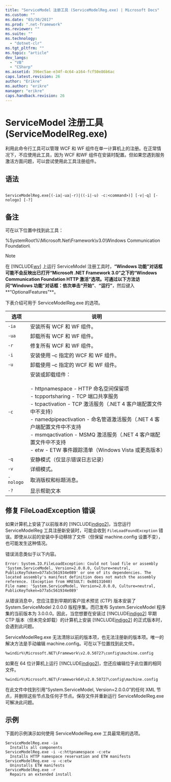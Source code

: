 ```yaml
---
title: "ServiceModel 注册工具 (ServiceModelReg.exe) | Microsoft Docs"
ms.custom: ""
ms.date: "03/30/2017"
ms.prod: ".net-framework"
ms.reviewer: ""
ms.suite: ""
ms.technology: 
  - "dotnet-clr"
ms.tgt_pltfrm: ""
ms.topic: "article"
dev_langs: 
  - "VB"
  - "CSharp"
ms.assetid: 396ec5ae-e34f-4c64-a164-fcf50e86b6ac
caps.latest.revision: 26
author: "Erikre"
ms.author: "erikre"
manager: "erikre"
caps.handback.revision: 26
---
```

# ServiceModel 注册工具 (ServiceModelReg.exe)
利用此命令行工具可以管理 WCF 和 WF 组件在单一计算机上的注册。在正常情况下，不应使用此工具，因为 WCF 和WF 组件在安装时配置。但如果您遇到服务激活方面问题，可以尝试使用此工具注册组件。  
  
## 语法  
  
```  
  
ServiceModelReg.exe[(-ia|-ua|-r)|((-i|-u) -c:<command>)] [-v|-q] [-nologo] [-?]  
```  
  
## 备注  
 可在以下位置中找到此工具：  
  
 %SystemRoot%\\Microsoft.Net\\Framework\\v3.0\\Windows Communication Foundation\\  
  
> [!NOTE]
>  在 [!INCLUDE[wv](../../../includes/wv-md.md)] 上运行 ServiceModel 注册工具时，**“Windows 功能”**对话框可能不会反映出已打开**“Microsoft .NET Framework 3.0”**之下的**“Windows Communication Foundation HTTP 激活”**选项。可通过以下方法访问**“Windows 功能”**对话框：依次单击**“开始”**、**“运行”**，然后键入**“OptionalFeatures”**。  
  
 下表介绍可用于 ServiceModelReg.exe 的选项。  
  
|选项|说明|  
|--------|--------|  
|`-ia`|安装所有 WCF 和 WF 组件。|  
|`-ua`|卸载所有 WCF 和 WF 组件。|  
|`-r`|修复所有 WCF 和 WF 组件。|  
|`-i`|安装使用 –c 指定的 WCF 和 WF 组件。|  
|`-u`|卸载使用 –c 指定的 WCF 和 WF 组件。|  
|`-c`|安装或卸载组件：<br /><br /> -   httpnamespace \- HTTP 命名空间保留项<br />-   tcpportsharing \- TCP 端口共享服务<br />-   tcpactivation \- TCP 激活服务（.NET 4 客户端配置文件中不支持）<br />-   namedpipeactivation \- 命名管道激活服务（.NET 4 客户端配置文件中不支持<br />-   msmqactivation \- MSMQ 激活服务（.NET 4 客户端配置文件中不支持<br />-   etw \- ETW 事件跟踪清单（Windows Vista 或更高版本）|  
|`-q`|安静模式（仅显示错误日志记录）|  
|`-v`|详细模式。|  
|`-nologo`|取消版权和标题消息。|  
|`-?`|显示帮助文本|  
  
## 修复 FileLoadException 错误  
 如果计算机上安装了以前版本的 [!INCLUDE[indigo2](../../../includes/indigo2-md.md)]，当您运行 ServiceModelReg 工具注册新安装时，可能会收到 `FileLoadFoundException` 错误。即使从以前的安装中手动移除了文件（但保留 machine.config 设置不变），也可能发生这种情况。  
  
 错误消息类似于以下内容。  
  
```  
Error: System.IO.FileLoadException: Could not load file or assembly 'System.ServiceModel, Version=2.0.0.0, Culture=neutral, PublicKeyToken=b77a5c561934e089' or one of its dependencies. The located assembly's manifest definition does not match the assembly reference. (Exception from HRESULT: 0x80131040)  
File name: 'System.ServiceModel, Version=2.0.0.0, Culture=neutral, PublicKeyToken=b77a5c561934e089'  
```  
  
 从错误消息中，您应注意到早期的客户技术预览 \(CTP\) 版本安装了 System.ServiceModel 2.0.0.0 版程序集。而已发布 System.ServiceModel 程序集的当前版本为 3.0.0.0。因此，当您想要在安装过 [!INCLUDE[indigo2](../../../includes/indigo2-md.md)] 早期 CTP 版本（但未完全卸载）的计算机上安装 [!INCLUDE[indigo2](../../../includes/indigo2-md.md)] 的正式版本时，会遇到此问题。  
  
 ServiceModelReg.exe 无法清除以前的版本项，也无法注册新的版本项。唯一的解决方法是手动编辑 machine.config。可在以下位置找到此文件。  
  
```  
%windir%\Microsoft.NET\Framework\v2.0.50727\config\machine.config   
```  
  
 如果在 64 位计算机上运行 [!INCLUDE[indigo2](../../../includes/indigo2-md.md)]，您还应编辑位于此位置的相同文件。  
  
```  
%windir%\Microsoft.NET\Framework64\v2.0.50727\config\machine.config   
```  
  
 在此文件中找到引用“System.ServiceModel, Version\=2.0.0.0”的任何 XML 节点，并删除这些节点及任何子节点。保存文件并重新运行 ServiceModelReg.exe 可解决此问题。  
  
## 示例  
 下面的示例演示如何使用 ServiceModelReg.exe 工具最常用的选项。  
  
```  
ServiceModelReg.exe -ia  
  Installs all components  
ServiceModelReg.exe -i -c:httpnamespace -c:etw  
  Installs HTTP namespace reservation and ETW manifests  
ServiceModelReg.exe -u -c:etw  
  Uninstalls ETW manifests  
ServiceModelReg.exe -r  
  Repairs an extended install  
```